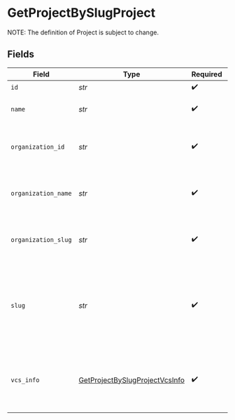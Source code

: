 # GetProjectBySlugProject

NOTE: The definition of Project is subject to change.


## Fields

| Field                                                                                          | Type                                                                                           | Required                                                                                       | Description                                                                                    | Example                                                                                        |
| ---------------------------------------------------------------------------------------------- | ---------------------------------------------------------------------------------------------- | ---------------------------------------------------------------------------------------------- | ---------------------------------------------------------------------------------------------- | ---------------------------------------------------------------------------------------------- |
| `id`                                                                                           | *str*                                                                                          | :heavy_check_mark:                                                                             | N/A                                                                                            |                                                                                                |
| `name`                                                                                         | *str*                                                                                          | :heavy_check_mark:                                                                             | The name of the project                                                                        | api-preview-docs                                                                               |
| `organization_id`                                                                              | *str*                                                                                          | :heavy_check_mark:                                                                             | The id of the organization the project belongs to                                              | CircleCI-Public                                                                                |
| `organization_name`                                                                            | *str*                                                                                          | :heavy_check_mark:                                                                             | The name of the organization the project belongs to                                            | CircleCI-Public                                                                                |
| `organization_slug`                                                                            | *str*                                                                                          | :heavy_check_mark:                                                                             | The slug of the organization the project belongs to                                            | CircleCI-Public                                                                                |
| `slug`                                                                                         | *str*                                                                                          | :heavy_check_mark:                                                                             | Project slug in the form `vcs-slug/org-name/repo-name`. The `/` characters may be URL-escaped. | gh/CircleCI-Public/api-preview-docs                                                            |
| `vcs_info`                                                                                     | [GetProjectBySlugProjectVcsInfo](../../models/operations/getprojectbyslugprojectvcsinfo.md)    | :heavy_check_mark:                                                                             | Information about the VCS that hosts the project source code.                                  |                                                                                                |